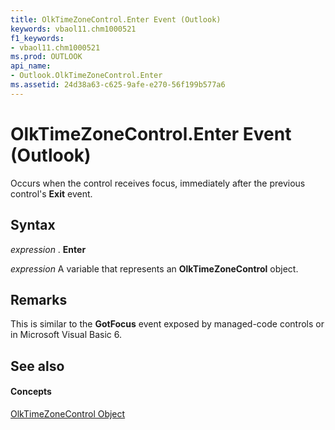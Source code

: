 ```yaml
---
title: OlkTimeZoneControl.Enter Event (Outlook)
keywords: vbaol11.chm1000521
f1_keywords:
- vbaol11.chm1000521
ms.prod: OUTLOOK
api_name:
- Outlook.OlkTimeZoneControl.Enter
ms.assetid: 24d38a63-c625-9afe-e270-56f199b577a6
---
```



# OlkTimeZoneControl.Enter Event (Outlook)

Occurs when the control receives focus, immediately after the previous control's  **Exit** event.


## Syntax

 _expression_ . **Enter**

 _expression_ A variable that represents an **OlkTimeZoneControl** object.


## Remarks

This is similar to the  **GotFocus** event exposed by managed-code controls or in Microsoft Visual Basic 6.


## See also


#### Concepts


[OlkTimeZoneControl Object](olktimezonecontrol-object-outlook.md)

